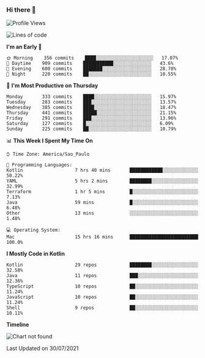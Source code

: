### Hi there 👋

<!--
**fernandonogueira/fernandonogueira** is a ✨ _special_ ✨ repository because its `README.md` (this file) appears on your GitHub profile.

Here are some ideas to get you started:

- 🔭 I’m currently working on ...
- 🌱 I’m currently learning ...
- 👯 I’m looking to collaborate on ...
- 🤔 I’m looking for help with ...
- 💬 Ask me about ...
- 📫 How to reach me: ...
- 😄 Pronouns: ...
- ⚡ Fun fact: ...
-->

<!--START_SECTION:waka-->
![Profile Views](http://img.shields.io/badge/Profile%20Views-1-blue)

![Lines of code](https://img.shields.io/badge/From%20Hello%20World%20I%27ve%20Written-467132%20lines%20of%20code-blue)

**I'm an Early 🐤** 

```text
🌞 Morning    356 commits    ████░░░░░░░░░░░░░░░░░░░░░   17.07% 
🌆 Daytime    909 commits    ███████████░░░░░░░░░░░░░░   43.6% 
🌃 Evening    600 commits    ███████░░░░░░░░░░░░░░░░░░   28.78% 
🌙 Night      220 commits    ██░░░░░░░░░░░░░░░░░░░░░░░   10.55%

```
📅 **I'm Most Productive on Thursday** 

```text
Monday       333 commits    ████░░░░░░░░░░░░░░░░░░░░░   15.97% 
Tuesday      283 commits    ███░░░░░░░░░░░░░░░░░░░░░░   13.57% 
Wednesday    385 commits    ████░░░░░░░░░░░░░░░░░░░░░   18.47% 
Thursday     441 commits    █████░░░░░░░░░░░░░░░░░░░░   21.15% 
Friday       291 commits    ███░░░░░░░░░░░░░░░░░░░░░░   13.96% 
Saturday     127 commits    █░░░░░░░░░░░░░░░░░░░░░░░░   6.09% 
Sunday       225 commits    ██░░░░░░░░░░░░░░░░░░░░░░░   10.79%

```


📊 **This Week I Spent My Time On** 

```text
⌚︎ Time Zone: America/Sao_Paulo

💬 Programming Languages: 
Kotlin                   7 hrs 40 mins       ████████████░░░░░░░░░░░░░   50.22% 
YAML                     5 hrs 2 mins        ████████░░░░░░░░░░░░░░░░░   32.99% 
Terraform                1 hr 5 mins         █░░░░░░░░░░░░░░░░░░░░░░░░   7.13% 
Java                     59 mins             █░░░░░░░░░░░░░░░░░░░░░░░░   6.48% 
Other                    13 mins             ░░░░░░░░░░░░░░░░░░░░░░░░░   1.48%

💻 Operating System: 
Mac                      15 hrs 16 mins      █████████████████████████   100.0%

```

**I Mostly Code in Kotlin** 

```text
Kotlin                   29 repos            ████████░░░░░░░░░░░░░░░░░   32.58% 
Java                     11 repos            ███░░░░░░░░░░░░░░░░░░░░░░   12.36% 
TypeScript               10 repos            ██░░░░░░░░░░░░░░░░░░░░░░░   11.24% 
JavaScript               10 repos            ██░░░░░░░░░░░░░░░░░░░░░░░   11.24% 
Shell                    9 repos             ██░░░░░░░░░░░░░░░░░░░░░░░   10.11%

```


**Timeline**

![Chart not found](https://raw.githubusercontent.com/fernandonogueira/fernandonogueira/master/charts/bar_graph.png) 


 Last Updated on 30/07/2021
<!--END_SECTION:waka-->
